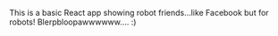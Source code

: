This is a basic React app showing robot friends...like Facebook but for robots! Blerpbloopawwwwww.... :)
